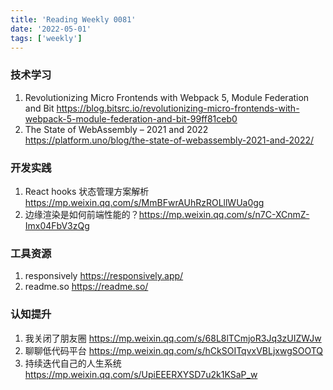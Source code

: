 ```yaml
---
title: 'Reading Weekly 0081'
date: '2022-05-01'
tags: ['weekly']
---
```


### 技术学习

1. Revolutionizing Micro Frontends with Webpack 5, Module Federation and Bit https://blog.bitsrc.io/revolutionizing-micro-frontends-with-webpack-5-module-federation-and-bit-99ff81ceb0
2. The State of WebAssembly – 2021 and 2022 https://platform.uno/blog/the-state-of-webassembly-2021-and-2022/

### 开发实践

1. React hooks 状态管理方案解析 https://mp.weixin.qq.com/s/MmBFwrAUhRzROLllWUa0gg
2. 边缘渲染是如何前端性能的？https://mp.weixin.qq.com/s/n7C-XCnmZ-Imx04FbV3zQg

### 工具资源

1. responsively https://responsively.app/
2. readme.so https://readme.so/

### 认知提升

1. 我关闭了朋友圈 https://mp.weixin.qq.com/s/68L8lTCmjoR3Jq3zUIZWJw
2. 聊聊低代码平台 https://mp.weixin.qq.com/s/hCkSOITqvxVBLjxwgSOOTQ
3. 持续迭代自己的人生系统 https://mp.weixin.qq.com/s/UpiEEERXYSD7u2k1KSaP_w
